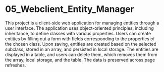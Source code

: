 # 05_Webclient_Entity_Manager

This project is a client-side web application for managing entities through a user interface. The application uses object-oriented principles, including inheritance, to define classes with various properties. Users can create entities by filling out a form with fields corresponding to the properties of the chosen class. Upon saving, entities are created based on the selected subclass, stored in an array, and persisted in local storage. The entities are displayed in a table, and users can delete them, which removes them from the array, local storage, and the table. The data is preserved across page refreshes.
